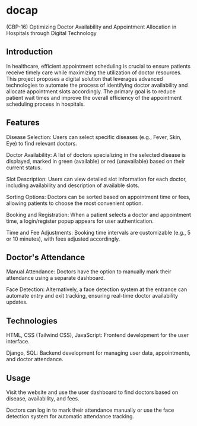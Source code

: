# docap
(CBP-16) Optimizing Doctor Availability and Appointment Allocation in Hospitals through Digital Technology

## Introduction

In healthcare, efficient appointment scheduling is crucial to ensure patients receive timely care while maximizing the utilization of doctor resources. This project proposes a digital solution that leverages advanced technologies to automate the process of identifying doctor availability and allocate appointment slots accordingly. The primary goal is to reduce patient wait times and improve the overall efficiency of the appointment scheduling process in hospitals.

## Features

Disease Selection: Users can select specific diseases (e.g., Fever, Skin, Eye) to find relevant doctors.

Doctor Availability: A list of doctors specializing in the selected disease is displayed, marked in green (available) or red (unavailable) based on their current status.

Slot Description: Users can view detailed slot information for each doctor, including availability and description of available slots.

Sorting Options: Doctors can be sorted based on appointment time or fees, allowing patients to choose the most convenient option.

Booking and Registration: When a patient selects a doctor and appointment time, a login/register popup appears for user authentication.

Time and Fee Adjustments: Booking time intervals are customizable (e.g., 5 or 10 minutes), with fees adjusted accordingly.

## Doctor's Attendance

Manual Attendance: Doctors have the option to manually mark their attendance using a separate dashboard.

Face Detection: Alternatively, a face detection system at the entrance can automate entry and exit tracking, ensuring real-time doctor availability updates.

## Technologies

HTML, CSS (Tailwind CSS), JavaScript: Frontend development for the user interface.

Django, SQL: Backend development for managing user data, appointments, and doctor attendance.

## Usage
Visit the website and use the user dashboard to find doctors based on disease, availability, and fees.

Doctors can log in to mark their attendance manually or use the face detection system for automatic attendance tracking.
